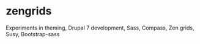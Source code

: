 # zengrids
Experiments in theming, Drupal 7 development, Sass, Compass, Zen grids, Susy, Bootstrap-sass
